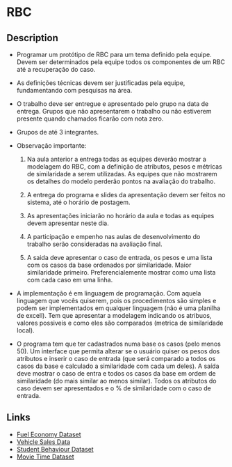 # RBC

## Description

- Programar um protótipo de RBC para um tema definido pela equipe. Devem ser determinados pela equipe todos os componentes de um RBC até a recuperação do caso.

- As definições técnicas devem ser justificadas pela equipe, fundamentando com pesquisas na área.

- O trabalho deve ser entregue e apresentado pelo grupo na data de entrega. Grupos que não apresentarem o trabalho ou não estiverem presente quando chamados ficarão com nota zero.

- Grupos de até 3 integrantes.

- Observação importante:
  1. Na aula anterior a entrega todas as equipes deverão mostrar a modelagem do RBC, com a definição de atributos, pesos e métricas de similaridade a serem utilizadas. As equipes que não mostrarem os detalhes do modelo perderão pontos na avaliação do trabalho.

  2. A entrega do programa e slides da apresentação devem ser feitos no sistema, até o horário de postagem.

  3. As apresentações iniciarão no horário da aula e todas as equipes devem apresentar neste dia.

  4. A participação e empenho nas aulas de desenvolvimento do trabalho serão consideradas na avaliação final.

  5. A saida deve apresentar o caso de entrada, os pesos e uma lista com os casos da base ordenados por similaridade. Maior similaridade primeiro. Preferencialemente mostrar como uma lista com cada caso em uma linha.

- A implementação é em linguagem de programação. Com aquela linguagem que vocês quiserem, pois os procedimentos são simples e podem ser implementados em qualquer linguagem (não é uma planilha de excell).
Tem que apresentar a modelagem indicando os atribuos, valores possiveis e como eles são comparados (metrica de similaridade local).

- O programa tem que ter cadastrados numa base os casos (pelo menos 50). Um interface que permita alterar se o usuário quiser os pesos dos atributos e inserir o caso de entrada (que será comparado a todos os casos da base e calculado a similaridade com cada um deles). A saída deve mostrar o caso de entra e todos os casos da base em ordem de similaridade (do mais similar ao menos similar). Todos os atributos do caso devem ser apresentados e o % de similaridade com o caso de entrada.

## Links

- [Fuel Economy Dataset](https://www.kaggle.com/datasets/sahirmaharajj/fuel-economy)
- [Vehicle Sales Data](https://www.kaggle.com/datasets/syedanwarafridi/vehicle-sales-data)
- [Student Behaviour Dataset](https://www.kaggle.com/datasets/nitishjolly/student-behaviour)
- [Movie Time Dataset](https://www.kaggle.com/datasets/alexandrelemercier/movie-time)
